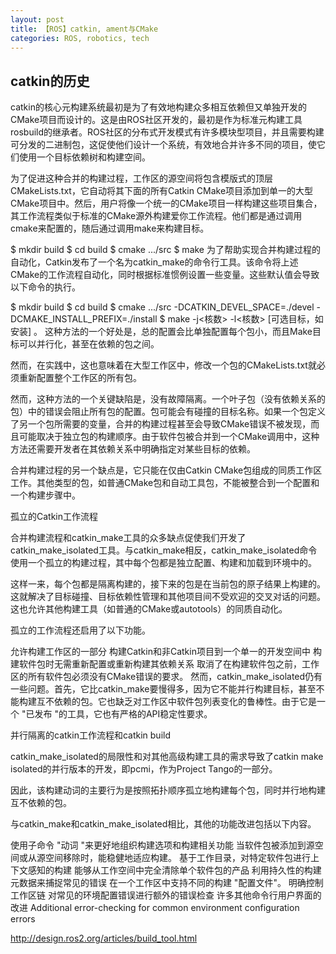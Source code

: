 ```yaml
---
layout: post
title: 【ROS】catkin, ament与CMake
categories: ROS, robotics, tech
---
```

## catkin的历史
catkin的核心元构建系统最初是为了有效地构建众多相互依赖但又单独开发的CMake项目而设计的。这是由ROS社区开发的，最初是作为标准元构建工具rosbuild的继承者。ROS社区的分布式开发模式有许多模块型项目，并且需要构建可分发的二进制包，这促使他们设计一个系统，有效地合并许多不同的项目，使它们使用一个目标依赖树和构建空间。

为了促进这种合并的构建过程，工作区的源空间将包含模版式的顶层CMakeLists.txt，它自动将其下面的所有Catkin CMake项目添加到单一的大型CMake项目中。然后，用户将像一个统一的CMake项目一样构建这些项目集合，其工作流程类似于标准的CMake源外构建爱你工作流程。他们都是通过调用cmake来配置的，随后通过调用make来构建目标。

$ mkdir build
$ cd build
$ cmake .../src
$ make
为了帮助实现合并构建过程的自动化，Catkin发布了一个名为catkin_make的命令行工具。该命令将上述CMake的工作流程自动化，同时根据标准惯例设置一些变量。这些默认值会导致以下命令的执行。

$ mkdir build
$ cd build
$ cmake .../src -DCATKIN_DEVEL_SPACE=./devel -DCMAKE_INSTALL_PREFIX=./install
$ make -j<核数> -l<核数> [可选目标，如安装] 。
这种方法的一个好处是，总的配置会比单独配置每个包小，而且Make目标可以并行化，甚至在依赖的包之间。

然而，在实践中，这也意味着在大型工作区中，修改一个包的CMakeLists.txt就必须重新配置整个工作区的所有包。

然而，这种方法的一个关键缺陷是，没有故障隔离。一个叶子包（没有依赖关系的包）中的错误会阻止所有包的配置。包可能会有碰撞的目标名称。如果一个包定义了另一个包所需要的变量，合并的构建过程甚至会导致CMake错误不被发现，而且可能取决于独立包的构建顺序。由于软件包被合并到一个CMake调用中，这种方法还需要开发者在其依赖关系中明确指定对某些目标的依赖。

合并构建过程的另一个缺点是，它只能在仅由Catkin CMake包组成的同质工作区工作。其他类型的包，如普通CMake包和自动工具包，不能被整合到一个配置和一个构建步骤中。

孤立的Catkin工作流程

合并构建流程和catkin_make工具的众多缺点促使我们开发了catkin_make_isolated工具。与catkin_make相反，catkin_make_isolated命令使用一个孤立的构建过程，其中每个包都是独立配置、构建和加载到环境中的。

这样一来，每个包都是隔离构建的，接下来的包是在当前包的原子结果上构建的。这就解决了目标碰撞、目标依赖性管理和其他项目间不受欢迎的交叉对话的问题。这也允许其他构建工具（如普通的CMake或autotools）的同质自动化。

孤立的工作流程还启用了以下功能。

允许构建工作区的一部分
构建Catkin和非Catkin项目到一个单一的开发空间中
构建软件包时无需重新配置或重新构建其依赖关系
取消了在构建软件包之前，工作区的所有软件包必须没有CMake错误的要求。
然而，catkin_make_isolated仍有一些问题。首先，它比catkin_make要慢得多，因为它不能并行构建目标，甚至不能构建互不依赖的包。它也缺乏对工作区中软件包列表变化的鲁棒性。由于它是一个 "已发布 "的工具，它也有严格的API稳定性要求。

并行隔离的catkin工作流程和catkin build

catkin_make_isolated的局限性和对其他高级构建工具的需求导致了catkin make isolated的并行版本的开发，即pcmi，作为Project Tango的一部分。

因此，该构建动词的主要行为是按照拓扑顺序孤立地构建每个包，同时并行地构建互不依赖的包。

与catkin_make和catkin_make_isolated相比，其他的功能改进包括以下内容。

使用子命令 "动词 "来更好地组织构建选项和构建相关功能
当软件包被添加到源空间或从源空间移除时，能稳健地适应构建。
基于工作目录，对特定软件包进行上下文感知的构建
能够从工作空间中完全清除单个软件包的产品
利用持久性的构建元数据来捕捉常见的错误
在一个工作区中支持不同的构建 "配置文件"。
明确控制工作区链
对常见的环境配置错误进行额外的错误检查
许多其他命令行用户界面的改进
Additional error-checking for common environment configuration errors


http://design.ros2.org/articles/build_tool.html